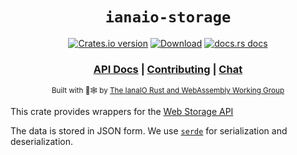 <div align="center">

  <h1><code>ianaio-storage</code></h1>

  <p>
    <a href="https://crates.io/crates/ianaio-storage"><img src="https://img.shields.io/crates/v/ianaio-storage.svg?style=flat-square" alt="Crates.io version" /></a>
    <a href="https://crates.io/crates/ianaio-storage"><img src="https://img.shields.io/crates/d/ianaio-storage.svg?style=flat-square" alt="Download" /></a>
    <a href="https://docs.rs/ianaio-storage"><img src="https://img.shields.io/badge/docs-latest-blue.svg?style=flat-square" alt="docs.rs docs" /></a>
  </p>

  <h3>
    <a href="https://docs.rs/ianaio-storage">API Docs</a>
    <span> | </span>
    <a href="https://github.com/ianaio/storage/blob/main/CONTRIBUTING.md">Contributing</a>
    <span> | </span>
    <a href="https://discord.com/channels/1247475712001314857/1247475712001314860">Chat</a>
  </h3>

  <sub>Built with 🦀🕸 by <a href="https://rustwasm.github.io/">The IanaIO Rust and WebAssembly Working Group</a></sub>
</div>

This crate provides wrappers for the
[Web Storage API](https://developer.mozilla.org/en-US/docs/Web/API/Web_Storage_API)

The data is stored in JSON form. We use [`serde`](https://serde.rs) for
serialization and deserialization.
